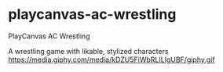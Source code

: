 # playcanvas-ac-wrestling
PlayCanvas AC Wrestling

A wrestling game with likable, stylized characters
https://media.giphy.com/media/kDZU5FiWbRLILIgUBF/giphy.gif
